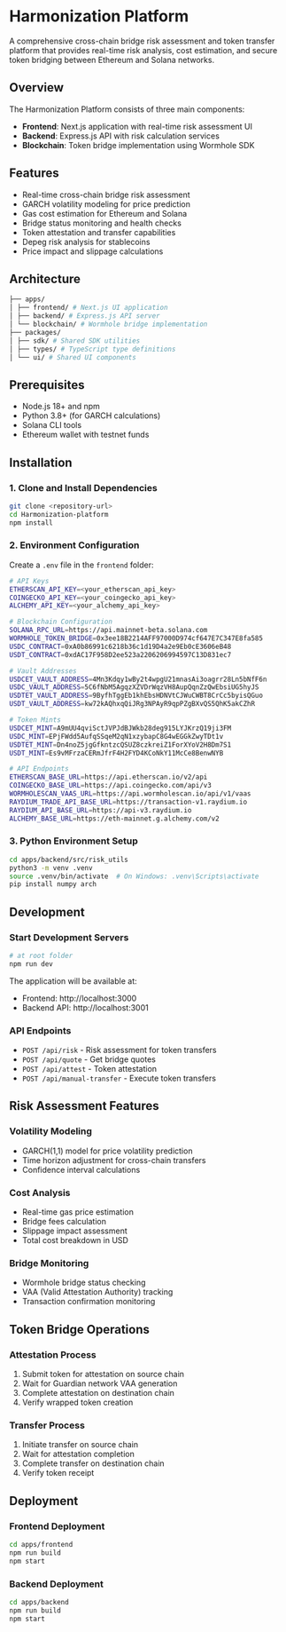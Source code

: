 # Harmonization Platform

A comprehensive cross-chain bridge risk assessment and token transfer platform that provides real-time risk analysis, cost estimation, and secure token bridging between Ethereum and Solana networks.

## Overview

The Harmonization Platform consists of three main components:
- **Frontend**: Next.js application with real-time risk assessment UI
- **Backend**: Express.js API with risk calculation services
- **Blockchain**: Token bridge implementation using Wormhole SDK

## Features

- Real-time cross-chain bridge risk assessment
- GARCH volatility modeling for price prediction
- Gas cost estimation for Ethereum and Solana
- Bridge status monitoring and health checks
- Token attestation and transfer capabilities
- Depeg risk analysis for stablecoins
- Price impact and slippage calculations

## Architecture
```bash
├── apps/
│ ├── frontend/ # Next.js UI application
│ ├── backend/ # Express.js API server
│ └── blockchain/ # Wormhole bridge implementation
├── packages/
│ ├── sdk/ # Shared SDK utilities
│ ├── types/ # TypeScript type definitions
│ └── ui/ # Shared UI components

```

## Prerequisites

- Node.js 18+ and npm
- Python 3.8+ (for GARCH calculations)
- Solana CLI tools
- Ethereum wallet with testnet funds

## Installation

### 1. Clone and Install Dependencies

```bash
git clone <repository-url>
cd Harmonization-platform
npm install
```

### 2. Environment Configuration

Create a `.env` file in the `frontend` folder:

```bash
# API Keys
ETHERSCAN_API_KEY=<your_etherscan_api_key>
COINGECKO_API_KEY=<your_coingecko_api_key>
ALCHEMY_API_KEY=<your_alchemy_api_key>

# Blockchain Configuration
SOLANA_RPC_URL=https://api.mainnet-beta.solana.com
WORMHOLE_TOKEN_BRIDGE=0x3ee18B2214AFF97000D974cf647E7C347E8fa585
USDC_CONTRACT=0xA0b86991c6218b36c1d19D4a2e9Eb0cE3606eB48
USDT_CONTRACT=0xdAC17F958D2ee523a2206206994597C13D831ec7

# Vault Addresses
USDCET_VAULT_ADDRESS=4Mn3Kdqy1wBy2t4wpgU21mnasAi3oagrr28Ln5bNfF6n
USDC_VAULT_ADDRESS=5C6fNbM5AgqzXZVDrWqzVH8AupQqnZzQwEbsiUG5hyJS
USDTET_VAULT_ADDRESS=9ByfhTggEb1khEbsHDNVtCJWuCWBT8CrCc5byisQGuo
USDT_VAULT_ADDRESS=kw72kAQhxqQiJRg3NPAyR9qpPZgBXvQS5QhK5akCZhR

# Token Mints
USDCET_MINT=A9mUU4qviSctJVPJdBJWkb28deg915LYJKrzQ19ji3FM
USDC_MINT=EPjFWdd5AufqSSqeM2qN1xzybapC8G4wEGGkZwyTDt1v
USDTET_MINT=Dn4noZ5jgGfkntzcQSUZ8czkreiZ1ForXYoV2H8Dm7S1
USDT_MINT=Es9vMFrzaCERmJfrF4H2FYD4KCoNkY11McCe8BenwNYB

# API Endpoints
ETHERSCAN_BASE_URL=https://api.etherscan.io/v2/api
COINGECKO_BASE_URL=https://api.coingecko.com/api/v3
WORMHOLESCAN_VAAS_URL=https://api.wormholescan.io/api/v1/vaas
RAYDIUM_TRADE_API_BASE_URL=https://transaction-v1.raydium.io
RAYDIUM_API_BASE_URL=https://api-v3.raydium.io
ALCHEMY_BASE_URL=https://eth-mainnet.g.alchemy.com/v2

```

### 3. Python Environment Setup

```bash
cd apps/backend/src/risk_utils
python3 -m venv .venv
source .venv/bin/activate  # On Windows: .venv\Scripts\activate
pip install numpy arch
```

## Development

### Start Development Servers

```bash
# at root folder
npm run dev
```

The application will be available at:
- Frontend: http://localhost:3000
- Backend API: http://localhost:3001

### API Endpoints

- `POST /api/risk` - Risk assessment for token transfers
- `POST /api/quote` - Get bridge quotes
- `POST /api/attest` - Token attestation
- `POST /api/manual-transfer` - Execute token transfers

## Risk Assessment Features

### Volatility Modeling
- GARCH(1,1) model for price volatility prediction
- Time horizon adjustment for cross-chain transfers
- Confidence interval calculations

### Cost Analysis
- Real-time gas price estimation
- Bridge fees calculation
- Slippage impact assessment
- Total cost breakdown in USD

### Bridge Monitoring
- Wormhole bridge status checking
- VAA (Valid Attestation Authority) tracking
- Transaction confirmation monitoring

## Token Bridge Operations

### Attestation Process
1. Submit token for attestation on source chain
2. Wait for Guardian network VAA generation
3. Complete attestation on destination chain
4. Verify wrapped token creation

### Transfer Process
1. Initiate transfer on source chain
2. Wait for attestation completion
3. Complete transfer on destination chain
4. Verify token receipt


## Deployment

### Frontend Deployment
```bash
cd apps/frontend
npm run build
npm start
```

### Backend Deployment
```bash
cd apps/backend
npm run build
npm start
```
